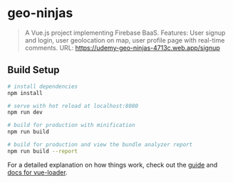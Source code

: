 # geo-ninjas

> A Vue.js project implementing Firebase BaaS.
Features: User signup and login, user geolocation on map, user profile page with real-time comments.
URL: https://udemy-geo-ninjas-4713c.web.app/signup

## Build Setup

``` bash
# install dependencies
npm install

# serve with hot reload at localhost:8080
npm run dev

# build for production with minification
npm run build

# build for production and view the bundle analyzer report
npm run build --report
```

For a detailed explanation on how things work, check out the [guide](http://vuejs-templates.github.io/webpack/) and [docs for vue-loader](http://vuejs.github.io/vue-loader).
